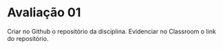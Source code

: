 # Avaliação 01
Criar no Github o repositório da disciplina.
Evidenciar no Classroom o link do repositório.